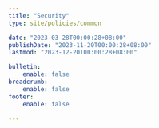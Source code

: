 ```yaml
---
title: "Security"
type: site/policies/common

date: "2023-03-28T00:00:28+08:00"
publishDate: "2023-11-20T00:00:28+08:00"
lastmod: "2023-12-20T00:00:28+08:00"

bulletin:
    enable: false
breadcrumb:
    enable: false
footer:
    enable: false

---
```

